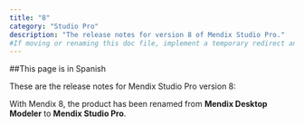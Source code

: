 ```yaml
---
title: "8"
category: "Studio Pro"
description: "The release notes for version 8 of Mendix Studio Pro."
#If moving or renaming this doc file, implement a temporary redirect and let the respective team know they should update the URL in the product. See Mapping to Products for more details.
---
```


##This page is in Spanish 

These are the release notes for Mendix Studio Pro version 8:




With Mendix 8, the product has been renamed from **Mendix Desktop Modeler** to **Mendix Studio Pro**.
